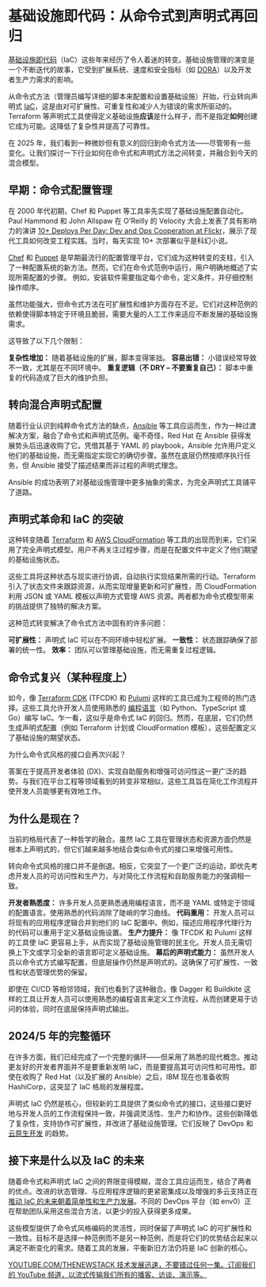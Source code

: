 # 基础设施即代码：从命令式到声明式再回归

[基础设施即代码](https://thenewstack.io/introduction-to-infrastructure-as-code/)（IaC）这些年来经历了令人着迷的转变。基础设施管理的演变是一个不断迭代的故事，它受到扩展系统、速度和安全指标（如 [DORA](https://www.env0.com/blog/dora-metrics-an-infrastructure-as-code-perspective)）以及开发者生产力需求的影响。

从命令式方法（管理员编写详细的脚本来配置和设置基础设施）开始，行业转向声明式 [IaC](https://thenewstack.io/infrastructure-as-code-from-imperative-to-declarative-and-back-again)，这是由对可扩展性、可重复性和减少人为错误的需求所驱动的。Terraform 等声明式工具使得定义基础设施**应该**是什么样子，而不是指定**如何**创建它成为可能。这降低了复杂性并提高了可靠性。

在 2025 年，我们看到一种微妙但有意义的回归到命令式方法——尽管带有一些变化。让我们探讨一下行业如何在命令式和声明式方法之间转变，并融合到今天的混合模型。

## 早期：命令式配置管理

在 2000 年代初期，Chef 和 Puppet 等工具率先实现了基础设施配置自动化。Paul Hammond 和 John Allspaw 在 O'Reilly 的 Velocity 大会上发表了具有影响力的演讲 [10+ Deploys Per Day: Dev and Ops Cooperation at Flickr](https://www.youtube.com/watch?v=LdOe18KhtT4)，展示了现代工具如何改变工程实践。当时，每天实现 10+ 次部署似乎是科幻小说。

[Chef](https://www.chef.io/) 和 [Puppet](https://www.puppet.com/) 是早期最流行的配置管理平台，它们成为这种转变的支柱，引入了一种配置系统的新方法。然而，它们在命令式范例中运行，用户明确地概述了实现所需配置的步骤。
例如，安装软件需要指定每个命令，定义条件，并仔细控制操作顺序。

虽然功能强大，但命令式方法在可扩展性和维护方面存在不足。它们对这种范例的依赖使得脚本特定于环境且脆弱，需要大量的人工工作来适应不断发展的基础设施需求。

这导致了以下几个限制：

**复杂性增加：** 随着基础设施的扩展，脚本变得笨拙。
**容易出错：** 小错误经常导致不一致，尤其是在不同环境中。
**重复逻辑（不 DRY – 不要重复自己）：** 脚本中重复的代码造成了巨大的维护负担。

## 转向混合声明式配置

随着行业认识到纯粹命令式方法的缺点，[Ansible](https://www.redhat.com/en/ansible-collaborative?intcmp=7015Y000003t7aWQAQ) 等工具应运而生，作为一种过渡解决方案，融合了命令式和声明式范例。毫不奇怪，Red Hat 在 Ansible 获得发展势头后迅速收购了它。凭借其基于 YAML 的 playbook，Ansible 允许用户定义他们的基础设施，而无需指定实现它的确切步骤。虽然在底层仍然按顺序执行任务，但 Ansible 接受了描述结果而非过程的声明式理念。

Ansible 的成功表明了对基础设施管理中更多抽象的需求，为完全声明式工具铺平了道路。

## 声明式革命和 IaC 的突破

这种转变随着 [Terraform](https://www.terraform.io/) 和 [AWS CloudFormation](https://aws.amazon.com/cloudformation/) 等工具的出现而到来，它们采用了完全声明式模型。用户不再关注过程步骤，而是在配置文件中定义了他们期望的基础设施状态。

这些工具将这种状态与现实进行协调，自动执行实现结果所需的行动。Terraform 引入了状态文件来跟踪资源，从而实现增量更新和可扩展性，而 CloudFormation 利用 JSON 或 YAML 模板以声明方式管理 AWS 资源。两者都为命令式模型带来的挑战提供了独特的解决方案。

这种范式转变解决了命令式方法中固有的许多问题：

**可扩展性：** 声明式 IaC 可以在不同环境中轻松扩展。
**一致性：** 状态跟踪确保了部署的统一性。
**效率：** 团队可以管理基础设施，而无需重复过程逻辑。

## 命令式复兴（某种程度上）
如今，像 [Terraform CDK](https://developer.hashicorp.com/terraform/cdktf) (TFCDK) 和 [Pulumi](https://www.pulumi.com/) 这样的工具已成为工程师的热门选择。这些工具允许开发人员使用熟悉的 [编程语言](https://thenewstack.io/programming-languages/)（如 Python、TypeScript 或 Go）编写 IaC。乍一看，这似乎是命令式 IaC 的回归。然而，在底层，它们仍然生成声明式配置（例如 Terraform 计划或 CloudFormation 模板），这些配置定义了基础设施的期望状态。

为什么命令式风格的接口会再次兴起？

答案在于提高开发者体验 (DX)、实现自助服务和增强可访问性这一更广泛的趋势。与我们在平台工程等领域看到的转变非常相似，这些工具旨在简化工作流程并使开发人员能够更有效地工作。

## 为什么是现在？

当前的格局代表了一种哲学的融合。虽然 IaC 工具在管理状态和资源方面仍然是根本上声明式的，但它们越来越多地结合类似命令式的接口来增强可用性。

转向命令式风格的接口并不是倒退。相反，它突显了一个更广泛的运动，即优先考虑开发人员的可访问性和生产力，与对简化工作流程和自助服务能力的强调相一致。

**开发者熟悉度：** 许多开发人员更熟悉通用编程语言，而不是 YAML 或特定于领域的配置语言。使用熟悉的代码消除了陡峭的学习曲线。
**代码重用：** 开发人员可以将现有的应用程序逻辑合并到他们的 IaC 配置中。例如，描述应用程序代理行为的代码可以重用于定义基础设施设置。
**生产力提升：** 像 TFCDK 和 Pulumi 这样的工具使 IaC 更容易上手，从而实现了基础设施管理的民主化。开发人员无需切换上下文或学习全新的语言即可定义基础设施。
**幕后的声明式能力：** 虽然开发人员以命令式方式编写配置，但底层操作仍然是声明式的。这确保了可扩展性、一致性和状态管理优势的保留。

即使在 CI/CD 等相邻领域，我们也看到了这种融合。像 Dagger 和 Buildkite 这样的工具让开发人员可以使用熟悉的编程语言来定义工作流程，从而创建更易于访问的体验，同时在底层保持声明式输出。

## 2024/5 年的完整循环

在许多方面，我们已经完成了一个完整的循环——但采用了熟悉的现代概念。推动更友好的开发者界面并不是要重新发明 IaC，而是要提高其可访问性和可用性。即使在收购了 Red Hat（以及扩展的 Ansible）之后，IBM 现在也准备收购 HashiCorp，这突显了 IaC 格局的发展程度。

声明式 IaC 仍然是核心，但较新的工具提供了类似命令式的接口，这些接口更好地与开发人员的工作流程保持一致，并强调灵活性、生产力和协作。这些创新降低了复杂性，支持协作可扩展性，并改进了基础设施管理。它们反映了 DevOps 和 [云原生开发](https://thenewstack.io/cloud-native/) 的趋势。

## 接下来是什么以及 IaC 的未来

随着命令式和声明式 IaC 之间的界限变得模糊，混合工具应运而生，结合了两者的优点。改进的状态管理、与应用程序逻辑的更紧密集成以及增强的多云支持正在 [推动 IaC 的未来朝着简单性和生产力发展](https://thenewstack.io/infrastructure-as-code-the-ultimate-guide/)。不同的 DevOps 平台（如 env0）正在帮助团队采用这些混合方法，以更少的投入获得更多成果。

这些模型提供了命令式风格编码的灵活性，同时保留了声明式 IaC 的可扩展性和一致性。目标不是选择一种范例而不是另一种范例，而是将它们的优势结合起来以满足不断变化的需求。随着工具的发展，平衡新旧方法仍将是 IaC 创新的核心。

[
YOUTUBE.COM/THENEWSTACK
技术发展迅速，不要错过任何一集。订阅我们的 YouTube
频道，以流式传输我们所有的播客、访谈、演示等。
](https://youtube.com/thenewstack?sub_confirmation=1)